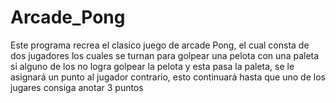 # Arcade_Pong
Este programa recrea el clasico juego de arcade Pong, el cual consta de dos jugadores los cuales se turnan para golpear una pelota con una paleta
si alguno de los no logra golpear la pelota y esta pasa la paleta, se le asignará un punto al jugador contrario, esto continuará hasta que uno
de los jugares consiga anotar 3 puntos 
